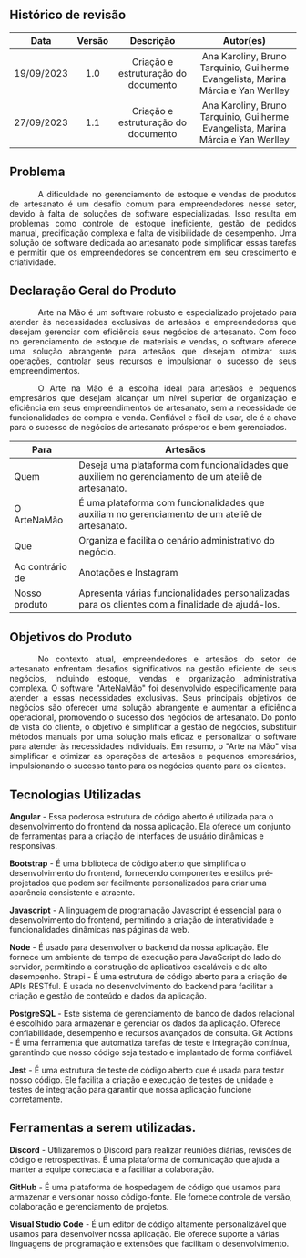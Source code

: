 ## Histórico de revisão

|    Data    | Versão |              Descrição              |  Autor(es)  |
| :--------: | :----: | :---------------------------------: | :---------: |
| 19/09/2023 |  1.0   | Criação e estruturação do documento | Ana Karoliny, Bruno Tarquinio, Guilherme Evangelista, Marina Márcia e Yan Werlley|
| 27/09/2023 |  1.1   | Criação e estruturação do documento | Ana Karoliny, Bruno Tarquinio, Guilherme Evangelista, Marina Márcia e Yan Werlley|

## Problema

<p style="text-indent: 50px;text-align: justify;">
    A dificuldade no gerenciamento de estoque e vendas de produtos de artesanato é um desafio comum para empreendedores nesse setor, devido à falta de soluções de software especializadas. Isso resulta em problemas como controle de estoque ineficiente, gestão de pedidos manual, precificação complexa e falta de visibilidade de desempenho. Uma solução de software dedicada ao artesanato pode simplificar essas tarefas e permitir que os empreendedores se concentrem em seu crescimento e criatividade.
</p>


## Declaração Geral do Produto

<p style="text-indent: 50px;text-align: justify;">
Arte na Mão é um software robusto e especializado projetado para atender às necessidades exclusivas de artesãos e empreendedores que desejam gerenciar com eficiência seus negócios de artesanato. Com foco no gerenciamento de estoque de materiais e vendas, o software oferece uma solução abrangente para artesãos que desejam otimizar suas operações, controlar seus recursos e impulsionar o sucesso de seus empreendimentos.
</p>
<p style="text-indent: 50px;text-align: justify;">
O Arte na Mão é a escolha ideal para artesãos e pequenos empresários que desejam alcançar um nível superior de organização e eficiência em seus empreendimentos de artesanato, sem a necessidade de funcionalidades de compra e venda. Confiável e fácil de usar, ele é a chave para o sucesso de negócios de artesanato prósperos e bem gerenciados.</p>

| Para                  | Artesãos                                                                                                         |
| --------------------- | --------------------------------------------------------------------------------------------------------------------------- |
| Quem                  | Deseja uma plataforma com funcionalidades que auxiliem no gerenciamento de um ateliê de artesanato.       |
| O ArteNaMão |É uma plataforma com funcionalidades que auxiliam no gerenciamento de um ateliê de artesanato.                                                                             |
| Que                   | Organiza e facilita o cenário administrativo do negócio.                                  |
| Ao contrário de      | Anotações e Instagram                                                                                                                      |
| Nosso produto         | Apresenta várias funcionalidades personalizadas para os clientes com a finalidade de ajudá-los. |

## Objetivos do Produto
<p style="text-indent: 50px;text-align: justify;">
No contexto atual, empreendedores e artesãos do setor de artesanato enfrentam desafios significativos na gestão eficiente de seus negócios, incluindo estoque, vendas e organização administrativa complexa. O software "ArteNaMão" foi desenvolvido especificamente para atender a essas necessidades exclusivas. Seus principais objetivos de negócios são oferecer uma solução abrangente e aumentar a eficiência operacional, promovendo o sucesso dos negócios de artesanato. Do ponto de vista do cliente, o objetivo é simplificar a gestão de negócios, substituir métodos manuais por uma solução mais eficaz e personalizar o software para atender às necessidades individuais. Em resumo, o "Arte na Mão" visa simplificar e otimizar as operações de artesãos e pequenos empresários, impulsionando o sucesso tanto para os negócios quanto para os clientes.
</p>

## Tecnologias Utilizadas

**Angular** - Essa poderosa estrutura de código aberto é utilizada para o desenvolvimento do frontend da nossa aplicação. Ela oferece um conjunto de ferramentas para a criação de interfaces de usuário dinâmicas e responsivas.

**Bootstrap** - É uma biblioteca de código aberto que simplifica o desenvolvimento do frontend, fornecendo componentes e estilos pré-projetados que podem ser facilmente personalizados para criar uma aparência consistente e atraente.

**Javascript** - A linguagem de programação Javascript é essencial para o desenvolvimento do frontend, permitindo a criação de interatividade e funcionalidades dinâmicas nas páginas da web.

**Node** - É usado para desenvolver o backend da nossa aplicação. Ele fornece um ambiente de tempo de execução para JavaScript do lado do servidor, permitindo a construção de aplicativos escaláveis e de alto desempenho.
Strapi - É uma estrutura de código aberto para a criação de APIs RESTful. É usada no desenvolvimento do backend para facilitar a criação e gestão de conteúdo e dados da aplicação.

**PostgreSQL** - Este sistema de gerenciamento de banco de dados relacional é escolhido para armazenar e gerenciar os dados da aplicação. Oferece confiabilidade, desempenho e recursos avançados de consulta.
Git Actions - É uma ferramenta que automatiza tarefas de teste e integração contínua, garantindo que nosso código seja testado e implantado de forma confiável.

**Jest** - É uma estrutura de teste de código aberto que é usada para testar nosso código. Ele facilita a criação e execução de testes de unidade e testes de integração para garantir que nossa aplicação funcione corretamente.


## Ferramentas a serem utilizadas.

**Discord** - Utilizaremos o Discord para realizar reuniões diárias, revisões de código e retrospectivas. É uma plataforma de comunicação que ajuda a manter a equipe conectada e a facilitar a colaboração.

**GitHub** - É uma plataforma de hospedagem de código que usamos para armazenar e versionar nosso código-fonte. Ele fornece controle de versão, colaboração e gerenciamento de projetos.

**Visual Studio Code** - É um editor de código altamente personalizável que usamos para desenvolver nossa aplicação. Ele oferece suporte a várias linguagens de programação e extensões que facilitam o desenvolvimento.
